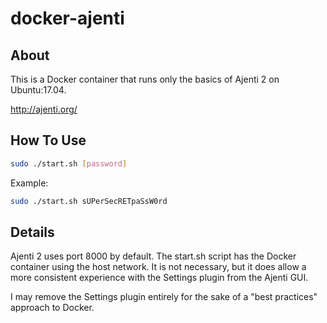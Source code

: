 # docker-ajenti
## About
This is a Docker container that runs only the basics of Ajenti 2 on Ubuntu:17.04.

http://ajenti.org/
## How To Use
```bash
sudo ./start.sh [password]
```
Example:
```bash
sudo ./start.sh sUPerSecRETpaSsW0rd
```
## Details
Ajenti 2 uses port 8000 by default. The start.sh script has the Docker container using the host network. It is not necessary, but it does allow a more consistent experience with the Settings plugin from the Ajenti GUI.

I may remove the Settings plugin entirely for the sake of a "best practices" approach to Docker.
